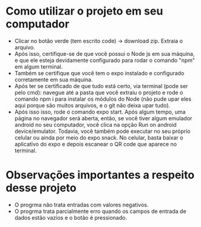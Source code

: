 # Como utilizar o projeto em seu computador

- Clicar no botão verde (tem escrito code) -> download zip. Extraia o arquivo.
- Após isso, certifique-se de que você possui o Node js em sua máquina, e que ele esteja devidamente configurado para rodar o comando "npm" em algum terminal.
- Também se certifique que você tem o expo instalado e configurado corretamente em sua máquina.
- Após ter se certificado de que tudo está certo, via terminal (pode ser pelo cmd): navegue até a pasta que você extraiu o projeto e rode o comando npm i para instalar os módulos do Node (não pude upar eles aqui porque são muitos arquivos, e o git não deixa upar tudo).
- Após isso isso, rode o comando expo start. Após algum tempo, uma página no navegador será aberta, então, se você tiver algum emulador android no seu computador, você clica na opção Run on android device/emulator. 
Todavia, você também pode executar no seu próprio celular ou ainda por meio do expo snack. No celular, basta baixar o aplicativo do expo e depois escanear o QR code que aparece no terminal.

# Observações importantes a respeito desse projeto
 
- O progrma não trata entradas com valores negativos.
- O progrma trata parcialmente erro quando os campos de entrada de dados estão vazios e o botão é pressionado.
